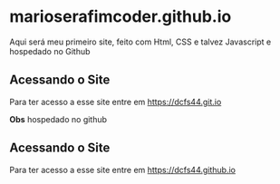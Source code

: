 # marioserafimcoder.github.io
Aqui será meu primeiro site, feito com Html, CSS e talvez Javascript e hospedado no Github

## Acessando o Site
Para ter acesso a esse site entre em <https://dcfs44.git.io>

**Obs** hospedado no github

## Acessando o Site
Para ter acesso a esse site entre em <https://dcfs44.github.io>
